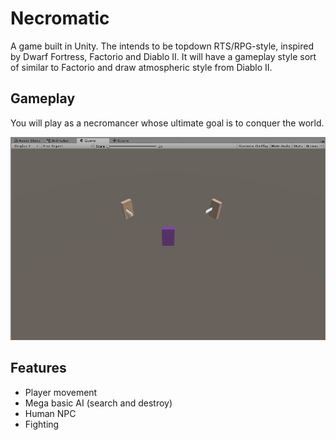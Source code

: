 # Necromatic

A game built in Unity. The intends to be topdown RTS/RPG-style, inspired by Dwarf Fortress, Factorio and Diablo II. It will have a gameplay style sort of similar to Factorio and draw atmospheric style from Diablo II.  

## Gameplay
You will play as a necromancer whose ultimate goal is to conquer the world.

![alt text](https://github.com/mathiassiig/Necromatic/blob/master/History/images/2018-03-07.gif "Basic fighting")

## Features

- Player movement
- Mega basic AI (search and destroy)
- Human NPC
- Fighting

